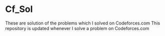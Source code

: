 # Cf_Sol
These are solution of the problems which I solved on Codeforces.com
This repository is updated whenever I solve a problem on Codeforces.com
